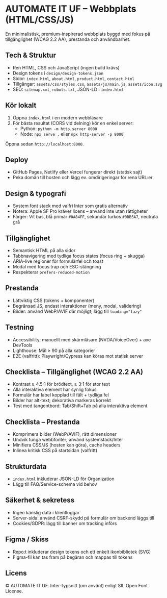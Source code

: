 # AUTOMATE IT UF – Webbplats (HTML/CSS/JS)

En minimalistisk, premium-inspirerad webbplats byggd med fokus på tillgänglighet (WCAG 2.2 AA), prestanda och användbarhet.

## Tech & Struktur
- Ren HTML, CSS och JavaScript (ingen build krävs)
- Design tokens i `design/design-tokens.json`
- Sidor: `index.html`, `about.html`, `product.html`, `contact.html`
- Tillgångar: `assets/css/styles.css`, `assets/js/main.js`, `assets/icon.svg`
- SEO: `sitemap.xml`, `robots.txt`, JSON-LD i `index.html`

## Kör lokalt
1. Öppna `index.html` i en modern webbläsare
2. För bästa resultat (CORS vid delning) kör en enkel server:
   - Python: `python -m http.server 8000`
   - Node: `npx serve .` eller `npx http-server -p 8000`

Öppna sedan `http://localhost:8000`.

## Deploy
- GitHub Pages, Netlify eller Vercel fungerar direkt (statisk sajt)
- Peka domän till hosten och lägg ev. omdirigeringar för rena URL:er

## Design & typografi
- System font stack med valfri Inter som gratis alternativ
- Notera: Apple SF Pro kräver licens – använd inte utan rättigheter
- Färger: Vit bas, blå primär `#0A84FF`, sekundär turkos `#0BB5A7`, neutrala grå

## Tillgänglighet
- Semantisk HTML på alla sidor
- Tabbnavigering med tydliga focus states (focus ring + skugga)
- ARIA-live regioner för formulärfel och toast
- Modal med focus trap och ESC-stängning
- Respekterar `prefers-reduced-motion`

## Prestanda
- Lättviktig CSS (tokens + komponenter)
- Begränsad JS, endast interaktioner (meny, modal, validering)
- Bilder: använd WebP/AVIF där möjligt; lägg till `loading="lazy"`

## Testning
- Accessibility: manuellt med skärmläsare (NVDA/VoiceOver) + axe DevTools
- Lighthouse: Mål ≥ 90 på alla kategorier
- E2E (valfritt): Playwright/Cypress kan köras mot statisk server

## Checklista – Tillgänglighet (WCAG 2.2 AA)
- Kontrast ≥ 4.5:1 för brödtext, ≥ 3:1 för stor text
- Alla interaktiva element har synlig fokus
- Formulär har label kopplad till fält + tydliga fel
- Bilder har alt-text; dekorativa markeras korrekt
- Test med tangentbord: Tab/Shift+Tab på alla interaktiva element

## Checklista – Prestanda
- Komprimera bilder (WebP/AVIF), rätt dimensioner
- Undvik tunga webbfonter; använd systemstack/Inter
- Minifiera CSS/JS (hosten kan göra), cache headers
- Inlinea kritisk CSS på startsidan (valfritt)

## Strukturdata
- `index.html` inkluderar JSON-LD för Organization
- Lägg till FAQ/Service-schema vid behov

## Säkerhet & sekretess
- Ingen känslig data i klientloggar
- Server-sida: använd CSRF-skydd på formulär om backend läggs till
- Cookies/GDPR: lägg till banner om tracking införs

## Figma / Skiss
- Repo:t inkluderar design tokens och ett enkelt ikonbibliotek (SVG)
- Figma-fil kan tas fram på begäran och mappas till tokens

## Licens
© AUTOMATE IT UF. Inter-typsnitt (om använt) enligt SIL Open Font License.
